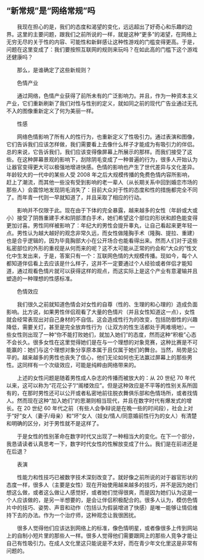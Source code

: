 ## “新常规”是“网络常规”吗

&emsp;&emsp;我现在担心的是，我们的态度和渴望的变化，远远超出了好奇心和乐趣的边界。这里的主要问题，跟我们之前所说的一样，就是这种“更多”的渴望，在网络上无穷无尽的关于性的内容、可能性和新鲜感让这种性游戏的门槛变得更高。于是，问题在这里变成了：我们要按照互联网的规则来玩吗？在如此高的门槛下这个游戏还健康吗？

&emsp;&emsp;那么，是谁确定了这些新规则？

&emsp;&emsp;色情产业

&emsp;&emsp;通过网络，色情产业获得了前所未有的广泛影响力。并且，作为一种资本主义产业，它们重新刷新了我们对性与性别的定义，就如同之前的现代广告业通过无孔不入的图像重新定义了何为美丽一样。

&emsp;&emsp;性感

&emsp;&emsp;网络色情影响了所有人的性行为，也重新定义了性吸引力。通过表演和图像，它们告诉我们应该怎样做，我们需要看上去像什么样子才能成为有吸引力的伴侣。总的来说，它告诉我们，我们应该变得像屏幕上所展示的那样。而我们接受了这些。在这种屏幕景观的影响下，刮除阴毛变成了一种普遍的行为，很多人开始认为让器官变得更大可以极强地增进快感。色情的影响也产生了世代差异与文化差异。年龄较大的一代中的某些人受 2008 年之后大规模传播的免费色情内容所影响，赶上了潮流，而其他一些没有受到影响的老一辈人（从长期关系中回到婚恋市场的那些人）会震惊地发现阴毛消失了：目前大众对于性的态度和性的措施都完全不同了。而年青一代则一早就知道了，并且采取了相应的行动。

&emsp;&emsp;影响并不仅限于此。现在由于下体的完全暴露，越来越多的女性（年龄或大或小）接受了阴唇重建手术和阴部漂白手术，她们希望这个部位的形状和颜色能变得更加讨喜。男性同样被影响了：年纪大的男性会提升睾丸，让自己看起来更年轻一点。男性认为越大越好的观念非常久远，而女性做隆胸手术（隆胸、提拉、重建）也是合乎逻辑的，因为毕竟胸部大小在公开场合也能看得出来。然而人们对于这些私密部位的外形的重视是从何而来的呢？这不太可能从正常的约会和“大众的”性文化中生发出来，于是，答案只有一个：互联网色情的大规模传播。现如今，每个人都知道伴侣看上去应该是什么样子，这并不一定要通过个人经验或者伴侣才能知道，通过观看色情片就可以获得这样的观点，而这实际上是这个产业有意灌输并且塑造的一种理想的性感标准。

&emsp;&emsp;色情效应

&emsp;&emsp;我们很久之前就知道色情会对女性的自尊（性的、生理的和心理的）造成负面影响。比方说，如果男性伴侣观看了大量的色情片（并且女性知道这一点），女性就会经常表现出对自己身材的不自信。这会造成性行为的改变，包括防御性的兴趣降低，需要关灯，甚至是完全放弃性行为（让双方的性生活都处于两难境地）。一些女性则出现了一种“你不能打败她们，就加入她们”的态度，然而这种“积极”心态不会长久。很多女性在这里觉得她们是在与一个理想的对象竞赛，这种比赛是不可能赢的：她们与这个理想对象分享原本属于且仅属于她们的舞台。当然，局势是公平的。越来越多的男性也丧失了信心，他们无论如何也无法赢过屏幕上的那些男性。这同样有一个次级效应，可能是纯粹由网络带来的。

&emsp;&emsp;上述的女性问题是随着男性成人杂志的传播而被放大的：从 20 世纪 70 年代以来，这可以称为“花花公子”/“阁楼效应”。但是这种效应是不平等的性别关系所固有的，在那时男性还可以公开或者私密地前往脱衣舞俱乐部和色情场所，或者找情人。然而现在这种“加入她们”的思潮则相当现代，并且在数字时代有爆发式的增长。在 20 世纪 60 年代之前（有些人会争辩说是在晚一些的时间段），社会上对于“好”女人（妻子/母亲）和“坏”女人（妓女/情人/同意婚前性行为的女人）有清楚和明确的区分，对于男性就不是这样了。

&emsp;&emsp;于是女性的性别革命在数字时代又出现了一种相当大的变化。在下一个部分，我恳请读者认真思考一下，数字时代女性的性解放变成了什么。我们是在前进还是在后退？

&emsp;&emsp;表演

&emsp;&emsp;性能力和性技巧已被数字技术深刻改变了。就好像之前所说的对于器官形状的态度一样，很多人（主要是女性）现在开始使用越来越多的技巧，并不是因为她们想这么做，或者这么做让人感觉好，或者她们觉得很爽，而是因为她们认为这是一个人应该做的，是另一半想要的，是会让伴侣积极配合的。很多人认为，模仿色情片中的技巧、姿势、声音和动作（包括认为假装增进了快感）是唯一能够让情侣维持下去的办法。作为一个治疗师，这种观念让我很困扰。

&emsp;&emsp;很多人觉得他们应该达到网络上的标准，像色情明星，或者像很多上传到网站上的自制小短片里的那些人一样。很多人觉得他们需要跟网上的那些人竞争才能让自己有性吸引力。在成人文化里这只能说是不太好，而在青少年文化里这是非常有问题的。